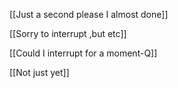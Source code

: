  [[Just a second please I almost done]]

 
 [[Sorry to interrupt ,but etc]]

 [[Could I interrupt for a moment-Q]]

 [[Not just yet]]